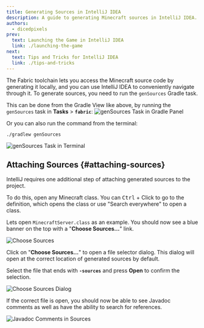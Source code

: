 ```yaml
---
title: Generating Sources in IntelliJ IDEA
description: A guide to generating Minecraft sources in IntelliJ IDEA.
authors:
  - dicedpixels
prev:
  text: Launching the Game in IntelliJ IDEA
  link: ./launching-the-game
next:
  text: Tips and Tricks for IntelliJ IDEA
  link: ./tips-and-tricks
---
```


The Fabric toolchain lets you access the Minecraft source code by generating it locally, and you can use IntelliJ IDEA to conveniently navigate through it. To generate sources, you need to run the `genSources` Gradle task.

This can be done from the Gradle View like above, by running the `genSources` task in **Tasks** > **`fabric`**:
![`genSources` Task in Gradle Panel](/assets/develop/getting-started/intellij/gradle-gensources.png)

Or you can also run the command from the terminal:

```sh:no-line-numbers
./gradlew genSources
```

![`genSources` Task in Terminal](/assets/develop/getting-started/intellij/terminal-gensources.png)

## Attaching Sources {#attaching-sources}

IntelliJ requires one additional step of attaching generated sources to the project.

To do this, open any Minecraft class. You can <kbd>Ctrl</kbd> + Click to go to the definition, which opens the class or use "Search everywhere" to open a class.

Lets open `MinecraftServer.class` as an example. You should now see a blue banner on the top with a "**Choose Sources...**" link.

![Choose Sources](/assets/develop/getting-started/intellij/choose-sources.png)

Click on "**Choose Sources...**" to open a file selector dialog. This dialog will open at the correct location of generated sources by default.

Select the file that ends with **`-sources`** and press **Open** to confirm the selection.

![Choose Sources Dialog](/assets/develop/getting-started/intellij/choose-sources-dialog.png)

If the correct file is open, you should now be able to see Javadoc comments as well as have the ability to search for references.

![Javadoc Comments in Sources](/assets/develop/getting-started/intellij/javadoc.png)
